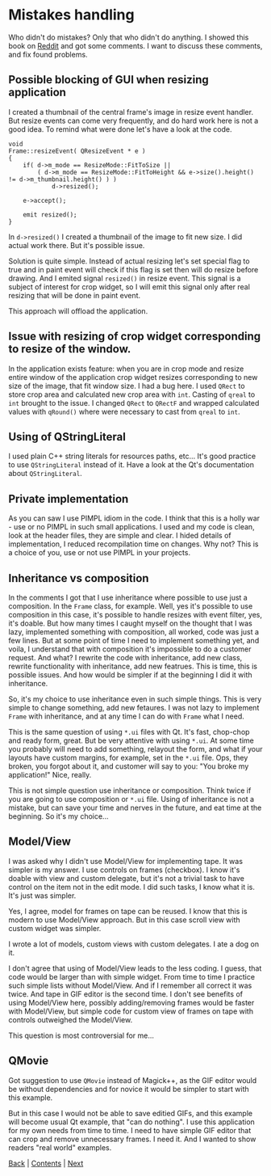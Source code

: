 # Mistakes handling

Who didn't do mistakes? Only that who didn't do anything. I showed this book on
[Reddit](https://www.reddit.com/) and got some comments. I want to discuss these
comments, and fix found problems.

## Possible blocking of GUI when resizing application

I created a thumbnail of the central frame's image in resize event handler. But resize events
can come very frequently, and do hard work here is not a good idea. To remind what were
done let's have a look at the code.

```
void
Frame::resizeEvent( QResizeEvent * e )
{
	if( d->m_mode == ResizeMode::FitToSize ||
		( d->m_mode == ResizeMode::FitToHeight && e->size().height() != d->m_thumbnail.height() ) )
			d->resized();

	e->accept();

	emit resized();
}
```

In `d->resized()` I created a thumbnail of the image to fit new size. I did actual work there.
But it's possible issue.

Solution is quite simple. Instead of actual resizing let's set special flag to true and in
paint event will check if this flag is set then will do resize before drawing. And I emited
signal `resized()` in resize event. This signal is a subject of interest for crop widget,
so I will emit this signal only after real resizing that will be done in paint event.

This approach will offload the application.

## Issue with resizing of crop widget corresponding to resize of the window.

In the application exists feature: when you are in crop mode and resize entire window
of the application crop widget resizes corresponding to new size of the image, that fit window
size. I had a bug here. I used `QRect` to store crop area and calculated new crop area with
`int`. Casting of `qreal` to `int` brought to the issue. I changed `QRect` to `QRectF` and
wrapped calculated values with `qRound()` where were necessary to cast from `qreal` to
`int`.

## Using of QStringLiteral

I used plain C++ string literals for resources paths, etc... It's good practice to
use `QStringLiteral` instead of it. Have a look at the Qt's documentation about
`QStringLiteral`.

## Private implementation

As you can saw I use PIMPL idiom in the code. I think that this is a holly war - use or no PIMPL in
such small applications. I used and my code is clean, look at the header files, they are simple and
clear. I hided details of implementation, I reduced recompilation time on changes. Why not?
This is a choice of you, use or not use PIMPL in your projects.

## Inheritance vs composition

In the comments I got that I use inheritance where possible to use just a composition.
In the `Frame` class, for example. Well, yes it's possible to use composition in this
case, it's possible to handle resizes with event filter, yes, it's doable. But how
many times I caught myself on the thought that I was lazy, implemented something with
composition, all worked, code was just a few lines. But at some point of time I need
to implement something yet, and voila, I understand that with composition it's
impossible to do a customer request. And what? I rewrite the code with inheritance,
add new class, rewrite functionality with inheritance, add new featrues. This is time,
this is possible issues. And how would be simpler if at the beginning I did it
with inheritance.

So, it's my choice to use inheritance even in such simple things. This is very simple
to change something, add new fetaures. I was not lazy to implement `Frame` with
inheritance, and at any time I can do with `Frame` what I need.

This is the same question of using `*.ui` files with Qt. It's fast, chop-chop and ready
form, great. But be very attentive with using `*.ui`. At some time you probably
will need to add something, relayout the form, and what if your layouts have
custom margins, for example, set in the `*.ui` file. Ops, they broken, you forgot about
it, and customer will say to you: "You broke my application!" Nice, really.

This is not simple question use inheritance or composition. Think twice if you are
going to use composition or `*.ui` file. Using of inheritance is not a mistake, but can
save your time and nerves in the future, and eat time at the beginning. So it's my choice...

## Model/View

I was asked why I didn't use Model/View for implementing tape. It was simpler is my
answer. I use controls on frames (checkbox). I know it's doable with view and custom
delegate, but it's not a trivial task to have control on the item not in the
edit mode. I did such tasks, I know what it is. It's just was simpler.

Yes, I agree, model for frames on tape can be reused. I know that this is
modern to use Model/View approach. But in this case scroll view with custom
widget was simpler.

I wrote a lot of models, custom views with custom delegates. I ate a dog on it.

I don't agree that using of Model/View leads to the less coding. I guess, that
code would be larger than with simple widget. From time to time I practice such
simple lists without Model/View. And if I remember all correct it was twice. And
tape in GIF editor is the second time. I don't see benefits of using Model/View
here, possibly adding/removing frames would be faster with Model/View, but
simple code for custom view of frames on tape with controls outweighed the
Model/View.

This question is most controversial for me...

## QMovie

Got suggestion to use `QMovie` instead of Magick++, as the GIF editor would be
without dependencies and for novice it would be simpler to start with this example.

But in this case I would not be able to save editied GIFs, and this example will
become usual Qt example, that "can do nothing". I use this application for my own
needs from time to time. I need to have simple GIF editor that can crop and remove
unnecessary frames. I need it. And I wanted to show readers "real world" examples.

[Back](../chapter03/impl.md) | [Contents](../README.md) | [Next](../links.md)
